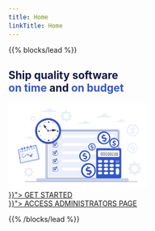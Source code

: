```yaml
---
title: Home
linkTitle: Home
---
```


{{% blocks/lead %}}

<div class="mx-auto">
	<h2 class="content-title mx-auto pb-2" style="color: #101840;">
		Ship quality software <br>
		<span style="color: #3357C6;">on time</span> and <span style="color: #3357C6;"> on budget</span> 
	</h2>
	<img src="images/home.svg" class="img-fluid mx-auto pb-3" style="max-width:55%;" alt="Home img">
	<div>
		<a class="btn btn-lg mb-3" id="get-started-btn" href="{{< relref "/teams" >}}">
			GET STARTED
		</a>
	</div>
	<div>
		<a class="mb-4" id="admin-btn" href="{{< relref "/admin" >}}">
			ACCESS ADMINISTRATORS PAGE
		</a>
	</div>
</div>

{{% /blocks/lead  %}}